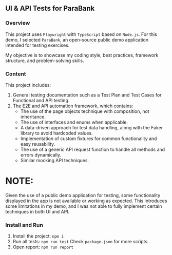 ## UI & API Tests for ParaBank 

### Overview

This project uses `Playwright` with `TypeScript` based on `Node.js`. 
For this demo, I selected `ParaBank`, an open-source public demo application intended for testing exercises.

My objective is to showcase my coding style, best practices, framework structure, and problem-solving skills.

### Content

This project includes:

1. General testing documentation such as a Test Plan and Test Cases for Functional and API testing.
2. The E2E and API automation framework, which contains:
    - The use of the page objects technique with composition, not inheritance.
    - The use of interfaces and enums when applicable.
    - A data-driven approach for test data handling, along with the Faker library to avoid hardcoded values.
    - Implementation of custom fixtures for common functionality and easy reusability.
    - The use of a generic API request function to handle all methods and errors dynamically.
    - Similar mocking API techniques.

# NOTE: 
Given the use of a public demo application for testing, some functionality displayed in the app is not available or working as expected. This introduces some limitations in my demo, and I was not able to fully implement certain techniques in both UI and API.    

### Install and Run

1. Install the project: `npm i`
2. Run all tests: `npm run test`
    Check `package.json` for more scripts.
3. Open report: `npm run report`    


